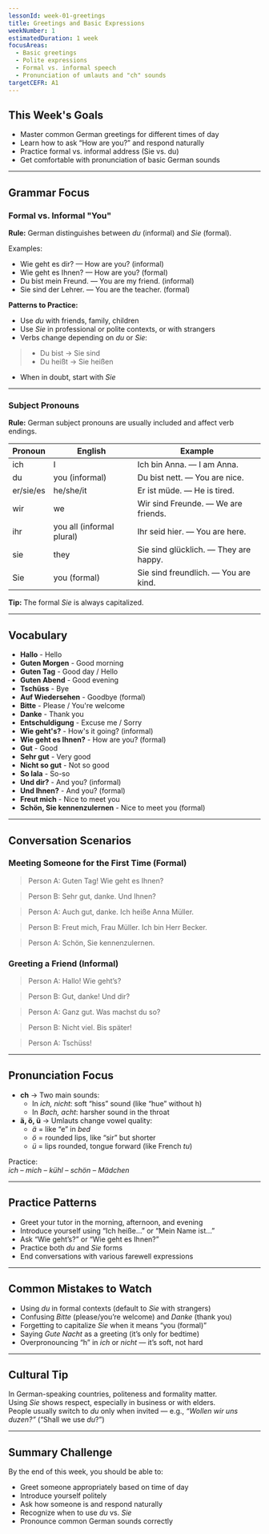 ```yaml
---
lessonId: week-01-greetings
title: Greetings and Basic Expressions
weekNumber: 1
estimatedDuration: 1 week
focusAreas:
  - Basic greetings
  - Polite expressions
  - Formal vs. informal speech
  - Pronunciation of umlauts and "ch" sounds
targetCEFR: A1
---
```


## This Week's Goals

- Master common German greetings for different times of day
- Learn how to ask “How are you?” and respond naturally
- Practice formal vs. informal address (Sie vs. du)
- Get comfortable with pronunciation of basic German sounds

---

## Grammar Focus

### Formal vs. Informal "You"

**Rule:** German distinguishes between *du* (informal) and *Sie* (formal).

Examples:
- Wie geht es dir? — How are you? (informal)
- Wie geht es Ihnen? — How are you? (formal)
- Du bist mein Freund. — You are my friend. (informal)
- Sie sind der Lehrer. — You are the teacher. (formal)

**Patterns to Practice:**
- Use *du* with friends, family, children
- Use *Sie* in professional or polite contexts, or with strangers
- Verbs change depending on *du* or *Sie*:
> - Du bist → Sie sind
> - Du heißt → Sie heißen
- When in doubt, start with *Sie*

---

### Subject Pronouns

**Rule:** German subject pronouns are usually included and affect verb endings.

| Pronoun | English | Example |
|----------|----------|----------|
| ich | I | Ich bin Anna. — I am Anna. |
| du | you (informal) | Du bist nett. — You are nice. |
| er/sie/es | he/she/it | Er ist müde. — He is tired. |
| wir | we | Wir sind Freunde. — We are friends. |
| ihr | you all (informal plural) | Ihr seid hier. — You are here. |
| sie | they | Sie sind glücklich. — They are happy. |
| Sie | you (formal) | Sie sind freundlich. — You are kind. |

**Tip:** The formal *Sie* is always capitalized.

---

## Vocabulary

- **Hallo** - Hello
- **Guten Morgen** - Good morning
- **Guten Tag** - Good day / Hello
- **Guten Abend** - Good evening
- **Tschüss** - Bye
- **Auf Wiedersehen** - Goodbye (formal)
- **Bitte** - Please / You're welcome
- **Danke** - Thank you
- **Entschuldigung** - Excuse me / Sorry
- **Wie geht's?** - How's it going? (informal)
- **Wie geht es Ihnen?** - How are you? (formal)
- **Gut** - Good
- **Sehr gut** - Very good
- **Nicht so gut** - Not so good
- **So lala** - So-so
- **Und dir?** - And you? (informal)
- **Und Ihnen?** - And you? (formal)
- **Freut mich** - Nice to meet you
- **Schön, Sie kennenzulernen** - Nice to meet you (formal)

---

## Conversation Scenarios

### Meeting Someone for the First Time (Formal)

> Person A: Guten Tag! Wie geht es Ihnen?

> Person B: Sehr gut, danke. Und Ihnen?

> Person A: Auch gut, danke. Ich heiße Anna Müller.

> Person B: Freut mich, Frau Müller. Ich bin Herr Becker.

> Person A: Schön, Sie kennenzulernen.

### Greeting a Friend (Informal)

> Person A: Hallo! Wie geht’s?

> Person B: Gut, danke! Und dir?

> Person A: Ganz gut. Was machst du so?

> Person B: Nicht viel. Bis später!

> Person A: Tschüss!

---

## Pronunciation Focus

- **ch** → Two main sounds:
    - In *ich, nicht*: soft “hiss” sound (like “hue” without h)
    -  In *Bach, acht*: harsher sound in the throat
- **ä, ö, ü** → Umlauts change vowel quality:
    - *ä* = like “e” in *bed*
    - *ö* = rounded lips, like “sir” but shorter
    - *ü* = lips rounded, tongue forward (like French *tu*)

Practice:  
*ich – mich – kühl – schön – Mädchen*

---

## Practice Patterns

- Greet your tutor in the morning, afternoon, and evening
- Introduce yourself using “Ich heiße…” or “Mein Name ist…”
- Ask “Wie geht’s?” or “Wie geht es Ihnen?”
- Practice both *du* and *Sie* forms
- End conversations with various farewell expressions

---

## Common Mistakes to Watch

- Using *du* in formal contexts (default to *Sie* with strangers)
- Confusing *Bitte* (please/you’re welcome) and *Danke* (thank you)
- Forgetting to capitalize *Sie* when it means “you (formal)”
- Saying *Gute Nacht* as a greeting (it’s only for bedtime)
- Overpronouncing “h” in *ich* or *nicht* — it’s soft, not hard

---

## Cultural Tip

In German-speaking countries, politeness and formality matter.  
Using *Sie* shows respect, especially in business or with elders.  
People usually switch to *du* only when invited — e.g., *“Wollen wir uns duzen?”* (“Shall we use *du*?”)

---

## Summary Challenge

By the end of this week, you should be able to:
- Greet someone appropriately based on time of day
- Introduce yourself politely
- Ask how someone is and respond naturally
- Recognize when to use *du* vs. *Sie*
- Pronounce common German sounds correctly
